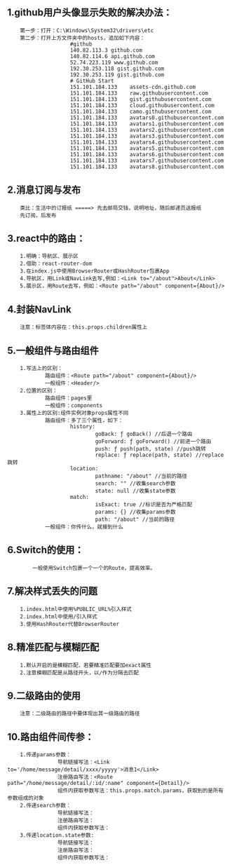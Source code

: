 ## 1.github用户头像显示失败的解决办法：
		第一步：打开：C:\Windows\System32\drivers\etc
		第二步：打开上方文件夹中的hosts，追加如下内容：
						#github
						140.82.113.3 github.com
						140.82.114.6 api.github.com
						52.74.223.119 www.github.com
						192.30.253.118 gist.github.com
						192.30.253.119 gist.github.com
						# GitHub Start 
						151.101.184.133    assets-cdn.github.com
						151.101.184.133    raw.githubusercontent.com
						151.101.184.133    gist.githubusercontent.com
						151.101.184.133    cloud.githubusercontent.com
						151.101.184.133    camo.githubusercontent.com
						151.101.184.133    avatars0.githubusercontent.com
						151.101.184.133    avatars1.githubusercontent.com
						151.101.184.133    avatars2.githubusercontent.com
						151.101.184.133    avatars3.githubusercontent.com
						151.101.184.133    avatars4.githubusercontent.com
						151.101.184.133    avatars5.githubusercontent.com
						151.101.184.133    avatars6.githubusercontent.com
						151.101.184.133    avatars7.githubusercontent.com
						151.101.184.133    avatars8.githubusercontent.com
## 2.消息订阅与发布
		类比：生活中的订报纸 =====> 先去邮局交钱，说明地址，随后邮递员送报纸
		先订阅，后发布	
## 3.react中的路由：
		1.明确：导航区、展示区
		2.借助：react-router-dom
		3.在index.js中使用BrowserRouter或HashRouter包裹App
		4.导航区，用Link或NavLink去写,例如：<Link to="/about">About</Link>
		5.展示区，用Route去写，例如：<Route path="/about" component={About}/>
## 4.封装NavLink
		注意：标签体内容在：this.props.children属性上
## 5.一般组件与路由组件
		1.写法上的区别：
				路由组件：<Route path="/about" component={About}/>
				一般组件：<Header/>
		2.位置的区别：
				路由组件：pages里
				一般组件：components
		3.属性上的区别:组件实例对象props属性不同
				路由组件：多了三个属性，如下：
						history:
								goBack: ƒ goBack() //后退一个路由
								goForward: ƒ goForward() //前进一个路由
								push: ƒ push(path, state) //push跳转
								replace: ƒ replace(path, state) //replace跳转
						location:
								pathname: "/about" //当前的路径
								search: "" //收集search参数
								state: null //收集state参数
						match:
								isExact: true //标识是否为严格匹配
								params: {} //收集params参数
								path: "/about" //当前的路径
				一般组件：你传什么，就接到什么
## 6.Switch的使用：
			一般使用Switch包裹一个一个的Route，提高效率。
## 7.解决样式丢失的问题
		1.index.html中使用%PUBLIC_URL%引入样式
		2.index.html中使用/引入样式
		3.使用HashRouter代替BrowserRouter
## 8.精准匹配与模糊匹配
		1.默认开启的是模糊匹配，若要精准匹配要加exact属性
		2.注意模糊匹配是从路径开头，以/作为分隔去匹配
## 9.二级路由的使用
		注意：二级路由的路径中要体现出其一级路由的路径
## 10.路由组件间传参：
		1.传递params参数：
					导航链接写法：<Link to='/home/message/detail/xxxx/yyyyy'>消息1</Link>
					注册路由写法：<Route path="/home/message/detail/:id/:name" component={Detail}/>
					组件内获取参数写法：this.props.match.params，获取到的是所有参数组成的对象
		2.传递search参数：
					导航链接写法：
					注册路由写法：
					组件内获取参数写法：
		3.传递location.state参数:
					导航链接写法：
					注册路由写法：
					组件内获取参数写法：


